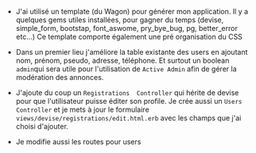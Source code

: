 * J'ai utilisé un template (du Wagon) pour générer mon application. Il y a quelques gems utiles installées, pour gagner du temps (devise, simple_form, bootstap, font_aswome, pry_bye_bug, pg, better_error etc...)
Ce template comporte également une pré organisation du CSS

* Dans un premier lieu j'améliore la table existante des users en ajoutant nom, prénom, pseudo, adresse, téléphone. Et surtout un boolean `admin`qui sera utile pour l'utilisation de `Active Admin` afin de gérer la modération des annonces.
* J'ajoute du coup un `Registrations  Controller` qui hérite de devise pour que l'utilisateur puisse éditer son profile. Je crée aussi un `Users Controller` et je mets à jour le formulaire `views/devise/registrations/edit.html.erb` avec les champs que j'ai choisi d'ajouter.
* Je modifie aussi les routes pour users
